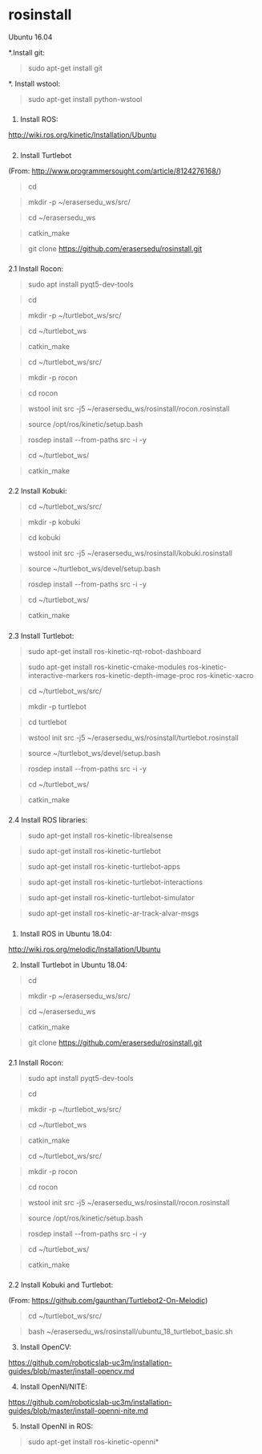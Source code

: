 # rosinstall

Ubuntu 16.04

*.Install git:

> sudo apt-get install git

*. Install wstool:

> sudo apt-get install python-wstool

#####
#####

1. Install ROS:

http://wiki.ros.org/kinetic/Installation/Ubuntu

#####
#####

2. Install Turtlebot

(From: http://www.programmersought.com/article/8124276168/)


> cd

> mkdir -p ~/erasersedu_ws/src/

> cd ~/erasersedu_ws

> catkin_make



> git clone https://github.com/erasersedu/rosinstall.git


#####
2.1 Install Rocon:

> sudo apt install pyqt5-dev-tools



> cd

> mkdir -p ~/turtlebot_ws/src/

> cd ~/turtlebot_ws

> catkin_make



> cd ~/turtlebot_ws/src/

> mkdir -p rocon

> cd rocon

> wstool init src -j5 ~/erasersedu_ws/rosinstall/rocon.rosinstall

> source /opt/ros/kinetic/setup.bash

> rosdep install --from-paths src -i -y



> cd ~/turtlebot_ws/

> catkin_make


#####
2.2 Install Kobuki:

> cd ~/turtlebot_ws/src/

> mkdir -p kobuki

> cd kobuki



> wstool init src -j5 ~/erasersedu_ws/rosinstall/kobuki.rosinstall

> source ~/turtlebot_ws/devel/setup.bash

> rosdep install --from-paths src -i -y



> cd ~/turtlebot_ws/

> catkin_make

#####
2.3 Install Turtlebot:

> sudo apt-get install ros-kinetic-rqt-robot-dashboard

> sudo apt-get install ros-kinetic-cmake-modules ros-kinetic-interactive-markers ros-kinetic-depth-image-proc ros-kinetic-xacro



> cd ~/turtlebot_ws/src/

> mkdir -p turtlebot

> cd turtlebot



> wstool init src -j5 ~/erasersedu_ws/rosinstall/turtlebot.rosinstall

> source ~/turtlebot_ws/devel/setup.bash

> rosdep install --from-paths src -i -y



> cd ~/turtlebot_ws/

> catkin_make

#####
2.4 Install ROS libraries:

> sudo apt-get install ros-kinetic-librealsense

> sudo apt-get install ros-kinetic-turtlebot

> sudo apt-get install ros-kinetic-turtlebot-apps

> sudo apt-get install ros-kinetic-turtlebot-interactions

> sudo apt-get install ros-kinetic-turtlebot-simulator

> sudo apt-get install ros-kinetic-ar-track-alvar-msgs


#####
#####

1. Install ROS in Ubuntu 18.04:

http://wiki.ros.org/melodic/Installation/Ubuntu


2. Install Turtlebot in Ubuntu 18.04:

> cd

> mkdir -p ~/erasersedu_ws/src/

> cd ~/erasersedu_ws

> catkin_make



> git clone https://github.com/erasersedu/rosinstall.git

#####
2.1 Install Rocon:

> sudo apt install pyqt5-dev-tools



> cd

> mkdir -p ~/turtlebot_ws/src/

> cd ~/turtlebot_ws

> catkin_make



> cd ~/turtlebot_ws/src/

> mkdir -p rocon

> cd rocon

> wstool init src -j5 ~/erasersedu_ws/rosinstall/rocon.rosinstall

> source /opt/ros/kinetic/setup.bash

> rosdep install --from-paths src -i -y



> cd ~/turtlebot_ws/

> catkin_make

#####
2.2 Install Kobuki and Turtlebot:

(From: https://github.com/gaunthan/Turtlebot2-On-Melodic)


> cd ~/turtlebot_ws/src/

> bash ~/erasersedu_ws/rosinstall/ubuntu_18_turtlebot_basic.sh



3. Install OpenCV:

https://github.com/roboticslab-uc3m/installation-guides/blob/master/install-opencv.md


4. Install OpenNI/NITE:

https://github.com/roboticslab-uc3m/installation-guides/blob/master/install-openni-nite.md


5. Install OpenNI in ROS:

> sudo apt-get install ros-kinetic-openni*


